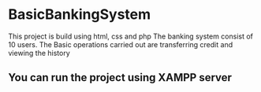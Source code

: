 # BasicBankingSystem
This project is build using html, css and php
The banking system consist of 10 users.
The Basic operations carried out are transferring credit and viewing the history


## You can run the project using XAMPP server